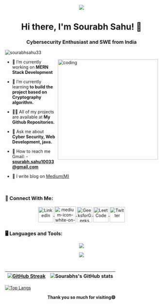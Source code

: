 <p align="center">
  <img src="https://i.ibb.co/Cpckhz9/bnner.png" />
</p>
<h1 align="center">Hi there, I'm Sourabh Sahu! 👋</h1>
<h3 align="center">Cybersecurity Enthusiast and SWE from India</h3>

<p align="left"> 
<img src="https://komarev.com/ghpvc/?username=sourabhsahu33&label=Profile%20views&color=0e75b6&style=flat" alt="sourabhsahu33" /> </p>

<img align="right" alt= "coding" width="330" hight="330" src = "https://i.ibb.co/6mzmhL1/rrr2.png">

- 🔭 I’m currently working on **MERN Stack Development**

- 🌱 I’m currently learning **to build the project based on Cryptography algorithm.**

- 👨‍💻 All of my projects are available at **My Github Repositories.**

- 💬 Ask me about **Cyber Security, Web Development, java.**

- 📱 How to reach me Gmail: - <strong>sourabh.sahu10033@gmail.com</strong>
- 📑 I write blog on [Medium(M)](https://medium.com/@sourabh.sahu10033)
<br>

### 🤝 Connect With Me:

<!--icons and links-->
<p align="center">
  <a href="https://www.linkedin.com/in/sourabh4001/" target="_blank">
    <img align="center" src="https://user-images.githubusercontent.com/88904952/234979284-68c11d7f-1acc-4f0c-ac78-044e1037d7b0.png" alt="LinkedIn" height="50" width="50" />
  </a>
    <a href="https://medium.com/@sourabh.sahu10033" target="_blank">
     <img align="center" src="https://i.ibb.co/ZG3qWLm/medium-icon-white-on-black.png" alt="medium-icon-white-on-black" border="0" alt="Medium" height="55" width="70"/>
  </a>
  <a href="https://auth.geeksforgeeks.org/user/sourabhsahu33" target="_blank">
    <img align="center" src="https://img.icons8.com/?size=512&id=AbQBhN9v62Ob&format=png" alt="GeeksforGeeks" height="50" width="50" />
  </a>
  <a href="https://leetcode.com/Sourabhsahu33/" target="_blank">
    <img align="center" src="https://img.icons8.com/?size=512&id=9L16NypUzu38&format=png" alt="LeetCode" height="50" width="50" />
  </a>
   <a href="https://twitter.com/sourabh60513637" target="_blank">
    <img align="center" src="https://skillicons.dev/icons?i=twitter" alt="Twitter" height="50" width="50" />
  </a>
</p>


### 🖥️ Languages and Tools:

<p align="center">
  <a href="https://skillicons.dev">
    <img src="https://skillicons.dev/icons?i=html,css,javascript,github,discord,java,matlab,bootstrap,git,linux,discord,react,php,mysql,processing" />
  </a>
</p>
<p align="center">
  <a href="https://skillicons.dev">
      <img src="https://skillicons.dev/icons?i=cpp,python,vscode&perline=14" />
  </a>
  </p>
</br>

|[![GitHub Streak](https://streak-stats.demolab.com/?user=sourabhsahu33&theme=dark)](https://git.io/streak-stats) | ![Sourabhs's GitHub stats](https://github-readme-stats.vercel.app/api?username=sourabhsahu33&show_icons=true&theme=radical) |
| --- | --- |
[![Top Langs](https://github-readme-stats.vercel.app/api/top-langs/?username=sourabhsahu33&layout=donut-vertical)](https://github.com/anuraghazra/github-readme-stats)


 <b><p align="center" dir="auto">Thank you so much for visiting<g-emoji class="g-emoji" alias="smile" fallback-src="https://github.githubassets.com/images/icons/emoji/unicode/1f604.png">😄</g-emoji></p></b>
